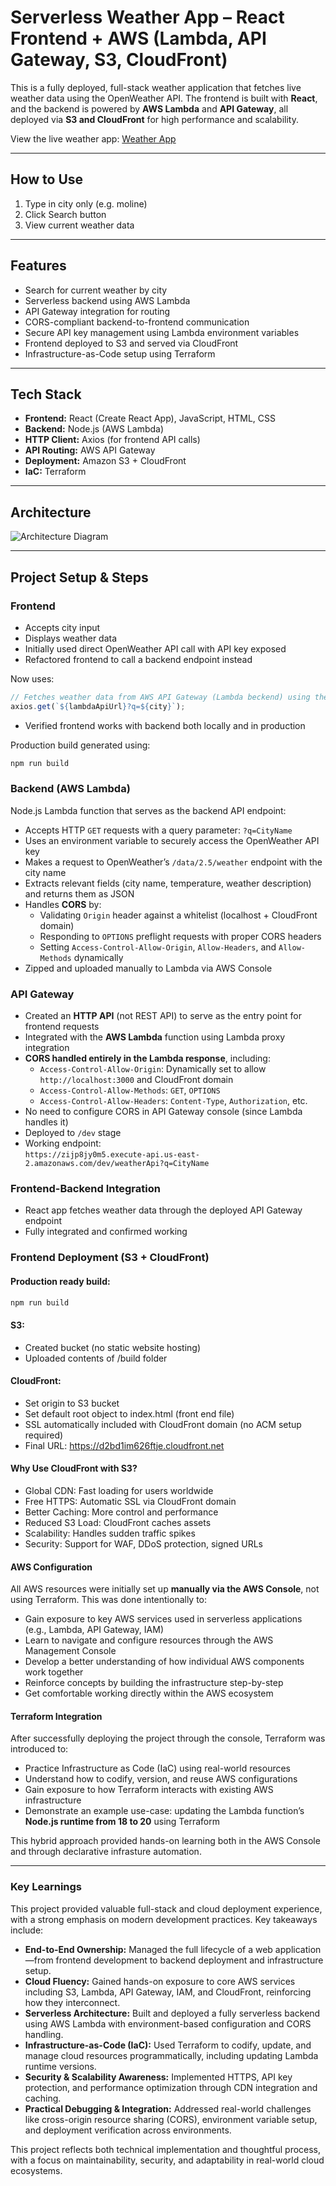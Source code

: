 # Serverless Weather App – React Frontend + AWS (Lambda, API Gateway, S3, CloudFront)

This is a fully deployed, full-stack weather application that fetches live weather data using the OpenWeather API. The frontend is built with **React**, and the backend is powered by **AWS Lambda** and **API Gateway**, all deployed via **S3 and CloudFront** for high performance and scalability.

View the live weather app: [Weather App](https://d2bd1im626ftje.cloudfront.net/)

---
## How to Use
1. Type in city only (e.g. moline)
2. Click Search button
3. View current weather data
---

## Features

- Search for current weather by city
- Serverless backend using AWS Lambda
- API Gateway integration for routing
- CORS-compliant backend-to-frontend communication
- Secure API key management using Lambda environment variables
- Frontend deployed to S3 and served via CloudFront
- Infrastructure-as-Code setup using Terraform

---

## Tech Stack

- **Frontend:** React (Create React App), JavaScript, HTML, CSS
- **Backend:** Node.js (AWS Lambda)
- **HTTP Client:** Axios (for frontend API calls)
- **API Routing:** AWS API Gateway
- **Deployment:** Amazon S3 + CloudFront
- **IaC:** Terraform

---

## Architecture

![Architecture Diagram](https://github.com/aclaycode/weather_app_fullstack_aws_react/blob/5835989bff0ec8f20e45679c027be6e9ec746b5b/diagram/Weather_App_Architecture_Diagram.png)

---

## Project Setup & Steps

### Frontend
- Accepts city input
- Displays weather data
- Initially used direct OpenWeather API call with API key exposed
- Refactored frontend to call a backend endpoint instead

Now uses:
```js
// Fetches weather data from AWS API Gateway (Lambda beckend) using the entered city
axios.get(`${lambdaApiUrl}?q=${city}`);
```


- Verified frontend works with backend both locally and in production

Production build generated using:
```bash
npm run build
```

### Backend (AWS Lambda)

Node.js Lambda function that serves as the backend API endpoint:

- Accepts HTTP `GET` requests with a query parameter: `?q=CityName`
- Uses an environment variable to securely access the OpenWeather API key
- Makes a request to OpenWeather’s `/data/2.5/weather` endpoint with the city name
- Extracts relevant fields (city name, temperature, weather description) and returns them as JSON
- Handles **CORS** by:
  - Validating `Origin` header against a whitelist (localhost + CloudFront domain)
  - Responding to `OPTIONS` preflight requests with proper CORS headers
  - Setting `Access-Control-Allow-Origin`, `Allow-Headers`, and `Allow-Methods` dynamically
- Zipped and uploaded manually to Lambda via AWS Console


### API Gateway

- Created an **HTTP API** (not REST API) to serve as the entry point for frontend requests
- Integrated with the **AWS Lambda** function using Lambda proxy integration
- **CORS handled entirely in the Lambda response**, including:
  - `Access-Control-Allow-Origin`: Dynamically set to allow `http://localhost:3000` and CloudFront domain
  - `Access-Control-Allow-Methods`: `GET`, `OPTIONS`
  - `Access-Control-Allow-Headers`: `Content-Type`, `Authorization`, etc.
- No need to configure CORS in API Gateway console (since Lambda handles it)
- Deployed to `/dev` stage
- Working endpoint:  
  `https://zijp8jy0m5.execute-api.us-east-2.amazonaws.com/dev/weatherApi?q=CityName`


### Frontend-Backend Integration
- React app fetches weather data through the deployed API Gateway endpoint
- Fully integrated and confirmed working

### Frontend Deployment (S3 + CloudFront)

#### Production ready build:
```bash
npm run build
```

#### S3:
- Created bucket (no static website hosting)
- Uploaded contents of /build folder

#### CloudFront:
- Set origin to S3 bucket
- Set default root object to index.html (front end file)
- SSL automatically included with CloudFront domain (no ACM setup required)
- Final URL: https://d2bd1im626ftje.cloudfront.net

#### Why Use CloudFront with S3?
- Global CDN: Fast loading for users worldwide
- Free HTTPS: Automatic SSL via CloudFront domain
- Better Caching: More control and performance
- Reduced S3 Load: CloudFront caches assets
- Scalability: Handles sudden traffic spikes
- Security: Support for WAF, DDoS protection, signed URLs

#### AWS Configuration

All AWS resources were initially set up **manually via the AWS Console**, not using Terraform. This was done intentionally to:

- Gain exposure to key AWS services used in serverless applications (e.g., Lambda, API Gateway, IAM)
- Learn to navigate and configure resources through the AWS Management Console
- Develop a better understanding of how individual AWS components work together
- Reinforce concepts by building the infrastructure step-by-step
- Get comfortable working directly within the AWS ecosystem

#### Terraform Integration

After successfully deploying the project through the console, Terraform was introduced to:

- Practice Infrastructure as Code (IaC) using real-world resources
- Understand how to codify, version, and reuse AWS configurations
- Gain exposure to how Terraform interacts with existing AWS infrastructure
- Demonstrate an example use-case: updating the Lambda function’s **Node.js runtime from 18 to 20** using Terraform

This hybrid approach provided hands-on learning both in the AWS Console and through declarative infrasture automation.

---
### Key Learnings

This project provided valuable full-stack and cloud deployment experience, with a strong emphasis on modern development practices. Key takeaways include:

- **End-to-End Ownership:** Managed the full lifecycle of a web application—from frontend development to backend deployment and infrastructure setup.
- **Cloud Fluency:** Gained hands-on exposure to core AWS services including S3, Lambda, API Gateway, IAM, and CloudFront, reinforcing how they interconnect.
- **Serverless Architecture:** Built and deployed a fully serverless backend using AWS Lambda with environment-based configuration and CORS handling.
- **Infrastructure-as-Code (IaC):** Used Terraform to codify, update, and manage cloud resources programmatically, including updating Lambda runtime versions.
- **Security & Scalability Awareness:** Implemented HTTPS, API key protection, and performance optimization through CDN integration and caching.
- **Practical Debugging & Integration:** Addressed real-world challenges like cross-origin resource sharing (CORS), environment variable setup, and deployment verification across environments.

This project reflects both technical implementation and thoughtful process, with a focus on maintainability, security, and adaptability in real-world cloud ecosystems.
